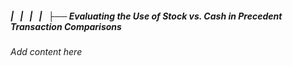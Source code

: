 ##### |   |   |   |   ├── Evaluating the Use of Stock vs. Cash in Precedent Transaction Comparisons

*Add content here*